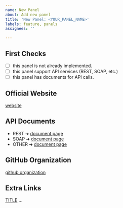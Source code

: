 ```yaml
---
name: New Panel
about: Add new panel
title: 'New Panel: <YOUR_PANEL_NAME>'
labels: feature, panels
assignees: ''

---
```


## First Checks
- [ ] this panel is not already implemented.
- [ ] this panel support API services (REST, SOAP, etc.)
- [ ] this panel has documents for API calls.

## Official Website
[website](WEBSITE_LINK)

## API Documents
* REST ➜  [document page](DOCUMENT_PAGE_LINK)
* SOAP ➜  [document page](DOCUMENT_PAGE_LINK)
* OTHER ➜  [document page](DOCUMENT_PAGE_LINK)

## GitHub Organization
[github organization](GITHUB_ORG_LINK)

## Extra Links
[TITLE](TITLE_LINK)
...
